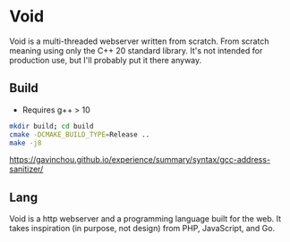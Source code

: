 # Void

Void is a multi-threaded webserver written from scratch. From scratch meaning
using only the C++ 20 standard library. It's not intended for production use,
but I'll probably put it there anyway.

## Build

- Requires g++ > 10

```sh
mkdir build; cd build
cmake -DCMAKE_BUILD_TYPE=Release ..
make -j8
```

https://gavinchou.github.io/experience/summary/syntax/gcc-address-sanitizer/

## Lang

Void is a http webserver and a programming language built for the web. It takes
inspiration (in purpose, not design) from PHP, JavaScript, and Go.

